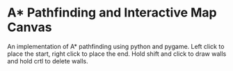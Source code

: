 # A* Pathfinding and Interactive Map Canvas

An implementation of A* pathfinding using python and pygame. Left click to place the start, right click to place the end. Hold shift and click to draw walls and hold crtl to delete walls.

